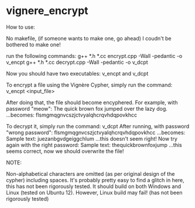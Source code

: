# vignere_encrypt

How to use:

No makefile, (if someone wants to make one, go ahead) I coudn't be bothered to make one!

run the following commands:
g++ *.h *.cc  encrypt.cpp -Wall -pedantic -o v_encpt
g++ *.h *.cc  decrypt.cpp -Wall -pedantic -o v_dcpt

Now you should have two executables: v_encpt and v_dcpt

To encrypt a file using the Vignère Cypher, simply run the command:
v_encpt <input_file>

After doing that, the file should become encyphered. For example, with password "meow":
The quick brown fox jumped over the lazy dog. 
...becomes:
flsmgmqgnvcszjctvyalqhcrqvhdqpovkhcc

To decrypt it, simply run the command:
v_dcpt <encrypted file>
After running, with password "wrong password":
flsmgmqgnvcszjctvyalqhcrqvhdqpovkhcc
...becomes:
Sample text: juezanbgvdgeiggchlum
...this doesn't seem right! 
Now try again with the right password:
Sample text: thequickbrownfoxjump
...this seems correct, now we should overwrite the file!

NOTE:

Non-alphabetical characters are omitted (as per original design of the cypher) including spaces. 
It's probably pretty easy to find a glitch in here, this has not been rigorously tested. 
It should build on both Windows and Linux (tested on Ubuntu 12). However, Linux build may fail! (has not been rigorously tested)
